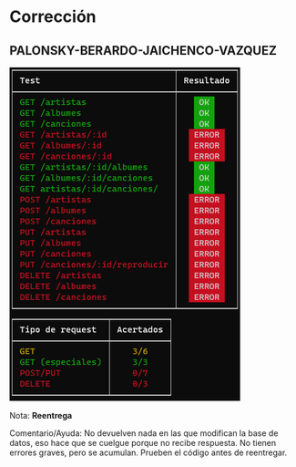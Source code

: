 # Corrección

## PALONSKY-BERARDO-JAICHENCO-VAZQUEZ

![Tests](PALONSKY-BERARDO-JAICHENCO-VAZQUEZ.png)

Nota: **Reentrega**

Comentario/Ayuda: No devuelven nada en las que modifican la base de datos, eso hace que se cuelgue porque no recibe respuesta. No tienen errores graves, pero se acumulan. Prueben el código antes de reentregar.
